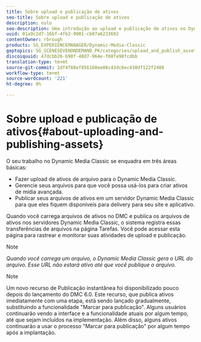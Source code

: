```yaml
---
title: Sobre upload e publicação de ativos
seo-title: Sobre upload e publicação de ativos
description: nulo
seo-description: Uma introdução ao upload e publicação de ativos no Dynamic Media Classic.
uuid: 01a9c2d7-16bf-4fb2-9001-cb07a6233692
contentOwner: rbrough
products: SG_EXPERIENCEMANAGER/Dynamic-Media-Classic
geptopics: SG_SCENESEVENONDEMAND_PK/categories/upload_and_publish_assets
discoiquuid: 47dcbb26-b90f-40d7-964e-f08fe98fcdbb
translation-type: tm+mt
source-git-commit: 1df4f88ef856160ee06c43dc6ec430df122f2408
workflow-type: tm+mt
source-wordcount: '221'
ht-degree: 0%

---
```



# Sobre upload e publicação de ativos{#about-uploading-and-publishing-assets}

O seu trabalho no Dynamic Media Classic se enquadra em três áreas básicas:

* Fazer upload de ativos de arquivo para o Dynamic Media Classic.
* Gerencie seus arquivos para que você possa usá-los para criar ativos de mídia avançada.
* Publicar seus arquivos de ativos em um servidor Dynamic Media Classic para que eles fiquem disponíveis para delivery para seu site e aplicativo.

Quando você carrega arquivos de ativos no DMC e publica os arquivos de ativos nos servidores Dynamic Media Classic, o sistema registra essas transferências de arquivos na página Tarefas. Você pode acessar esta página para rastrear e monitorar suas atividades de upload e publicação.

>[!NOTE]
>
>*Quando você carrega um arquivo, o Dynamic Media Classic gera o URL do arquivo. Esse URL não estará ativo até que você publique o arquivo.*

>[!NOTE]
>
>Um novo recurso de Publicação instantânea foi disponibilizado pouco depois do lançamento do DMC 6.0. Este recurso, que publica ativos imediatamente com uma etapa, está sendo lançado gradualmente, substituindo a funcionalidade &quot;Marcar para publicação&quot;. Alguns usuários continuarão vendo a interface e a funcionalidade atuais por algum tempo, até que sejam incluídos na implementação. Além disso, alguns ativos continuarão a usar o processo &quot;Marcar para publicação&quot; por algum tempo após a implantação.
